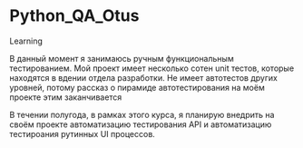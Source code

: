 # Python_QA_Otus
 Learning
 
 В данный момент я занимаюсь ручным функциональным тестированием. 
 Мой проект имеет несколько сотен unit тестов, которые находятся в вдении отдела разработки. 
 Не имеет автотестов других уровней, потому рассказ о пирамиде автотестирования на моём проекте этим заканчивается
 
 В течении полугода, в рамках этого курса, я планирую внедрить на своём проекте автоматизацию тестирования API и автоматизацию тестироания рутинных UI процессов. 
 
 
